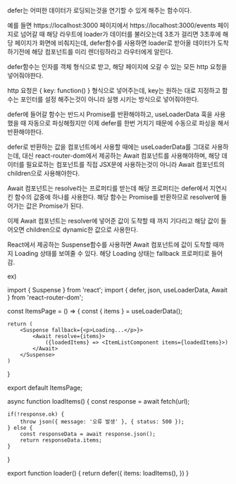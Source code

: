 defer는 어떠한 데이터가 로딩되는것을 연기할 수 있게 해주는 함수이다.

예를 들면 https://localhost:3000 페이지에서 https://localhost:3000/events 페이지로 넘어갈 때
해당 라우트에 loader가 데이터를 불러오는데 3초가 걸리면 3초후에 해당 페이지가 화면에 비춰지는데,
defer함수를 사용하면 loader로 받아올 데이터가 도착하기전에 해당 컴포넌트를 미리 렌더링하라고 라우터에게 알린다.

defer함수는 인자를 객체 형식으로 받고, 해당 페이지에 오갈 수 있는 모든 http 요청을 넣어줘야한다.

http 요청은 { key: function() } 형식으로 넣어주는데,
key는 원하는 대로 지정하고 함수는 포인터를 설정 해주는것이 아니라 실행 시키는 방식으로 넣어줘야한다.

defer에 들어갈 함수는 반드시 Promise를 반환해야하고, useLoaderData 훅을 사용했을 때 자동으로 파싱해줬지만
이제 defer를 한번 거치기 때문에 수동으로 파싱을 해서 반환해야한다.

defer로 반환하는 값을 컴포넌트에서 사용할 때에는 useLoaderData를 그대로 사용하는데,
대신 react-router-dom에서 제공하는 Await 컴포넌트를 사용해야하며, 해당 데이터를 필요로하는 컴포넌트를 직접
JSX문에 사용하는것이 아니라 Await 컴포넌트의 children으로 사용해야한다.

Await 컴포넌트는 resolve라는 프로퍼티를 받는데 해당 프로퍼티는 defer에서 지연시킨 함수의 값중에 하나를 사용한다.
해당 함수는 Promise를 반환하므로 resolver에 들어가는 값은 Promise가 된다.

이제 Await 컴포넌트는 resolver에 넣어준 값이 도착할 때 까지 기다리고 해당 값이 들어오면 children으로 dynamic한 값으로
사용한다.

React에서 제공하는 Suspense함수를 사용하면 Await 컴포넌트에 값이 도착할 때까지 Loading 상태를 보여줄 수 있다.
해당 Loading 상태는 fallback 프로퍼티로 들어감.

ex)
<!-- defer를 사용할 컴포넌트 -->
import { Suspense } from 'react';
import { defer, json, useLoaderData, Await } from 'react-router-dom';

const ItemsPage = () => {
    const { items } = useLoaderData();

    return (
        <Suspense fallback={<p>Loading...</p>}>
            <Await resolve={items}>
                ({loadedItems} => <ItemListComponent items={loadedItems}>)
            </Await>
        </Suspense>
    )
}

export default ItemsPage;

async function loadItems() {
    const response = await fetch(url);

    if(!response.ok) {
        throw json({ message: '오류 발생' }, { status: 500 });
    } else {
        const responseData = await response.json();
        return responseData.items;
    }
}

export function loader() {
    return defer({
        items: loadItems(),
    })
}